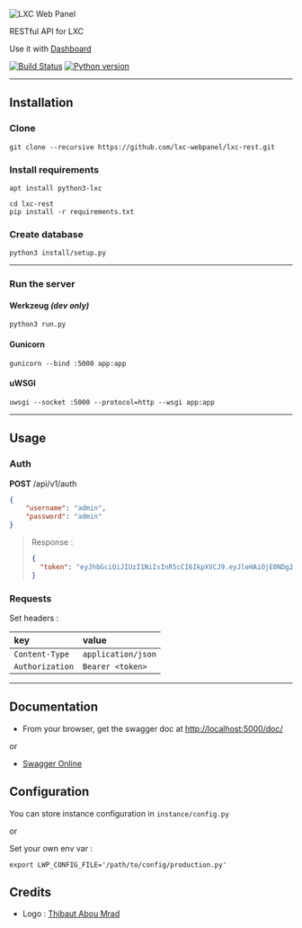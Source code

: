 ![LXC Web Panel](https://raw.githubusercontent.com/lxc-webpanel/lxc-webpanel.github.com/master/img/logo-2016-readme.png)

RESTful API for LXC

Use it with [Dashboard](https://github.com/lxc-webpanel/dashdoard)

[![Build Status](https://travis-ci.org/lxc-webpanel/lxc-rest.svg?branch=master)](https://travis-ci.org/lxc-webpanel/lxc-rest)
[![Python version](https://img.shields.io/badge/Python-3.5-blue.svg)](https://www.python.org/downloads/release/python-350/)

---

## Installation
### Clone
```shell
git clone --recursive https://github.com/lxc-webpanel/lxc-rest.git
```

### Install requirements
```shell
apt install python3-lxc

cd lxc-rest
pip install -r requirements.txt
```

### Create database
```shell
python3 install/setup.py
```

---

### Run the server
#### Werkzeug *(dev only)*
```shell
python3 run.py
```

#### Gunicorn
```shell
gunicorn --bind :5000 app:app
```

#### uWSGI
```shell
uwsgi --socket :5000 --protocol=http --wsgi app:app
```

---

## Usage
### Auth

**POST** /api/v1/auth
```json
{
	"username": "admin",
	"password": "admin"
}
```

> Response :
> ```json
> {
> 	"token": "eyJhbGciOiJIUzI1NiIsInR5cCI6IkpXVCJ9.eyJleHAiOjE0NDg2NDA1MTIsInVzZXJfaWQiOjF9.oHl2v9cToaiu_skElCbkJ_-UPELnneJVbv67sDbmfMQ"
> }
> ```

### Requests

Set headers :

| key             | value              |
| :-------------- | :----------------- |
| `Content-Type`  | `application/json` |
| `Authorization` | `Bearer <token>`   |

---

## Documentation

* From your browser, get the swagger doc at [http://localhost:5000/doc/](http://localhost:5000/doc/)

or

* [Swagger Online](http://petstore.swagger.io/?url=http://lxc-webpanel.github.io/doc/swagger.json)


## Configuration
You can store instance configuration in `instance/config.py`

or

Set your own env var :

`export LWP_CONFIG_FILE='/path/to/config/production.py'`


## Credits
* Logo : [Thibaut Abou Mrad](http://www.thibautaboumrad.fr/)
